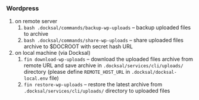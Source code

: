 ### Wordpress

1. on remote server
    1. `bash .docksal/commands/backup-wp-uploads` – backup uploaded files to archive
    2. `bash .docksal/commands/share-wp-uploads` – share uploaded files archive to $DOCROOT with secret hash URL
2. on local machine (via Docksal)
    1. `fin download-wp-uploads` – download the uploaded files archive from remote URL and save archive in `.docksal/services/cli/uploads/` directory (please define `REMOTE_HOST_URL` in `.docksal/docksal-local.env` file)
    2. `fin restore-wp-uploads` – restore the latest archive from `.docksal/services/cli/uploads/` directory to uploaded files
